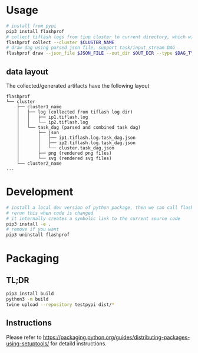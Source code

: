 # Usage

```bash
# install from pypi
pip3 install flashprof
# collect tiflash logs from tiup cluster to current directory, which will also be parsed to json
flashprof collect --cluster $CLUSTER_NAME
# draw dag using parsed json file, support task/input_stream DAG
flashprof draw --json_file $JSON_FILE --out_dir $OUT_DIR --type $DAG_TYPE
```

## data layout

The collected/generated artifacts have the following layout

```
flashprof
└── cluster
    ├── cluster1_name
    │   ├── log (collected from tiflash log dir)
    │   │   ├── ip1.tiflash.log
    │   │   └── ip2.tiflash.log
    │   └── task_dag (parsed and combined task dag)
    │       ├── json
    │       │   ├── ip1.tiflash.log.task_dag.json
    │       │   ├── ip2.tiflash.log.task_dag.json
    │       │   └── cluster.task_dag.json
    │       ├── png (rendered png files)
    │       └── svg (rendered svg files)
    └── cluster2_name
...
```

# Development

```bash
# install a local dev version of python package, then we can call flashprof
# rerun this when code is changed
# it internally creates a symbolic link to the current source code
pip3 install -e .
# remove if you want
pip3 uninstall flashprof
```

# Packaging

## TL;DR

```bash
pip3 install build
python3 -m build
twine upload --repository testpypi dist/*
```

## Instructions

Please refer to https://packaging.python.org/guides/distributing-packages-using-setuptools/ for detaild instructions.
